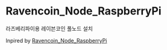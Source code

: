 # Ravencoin_Node_RaspberryPi

라즈베리파이용 레이븐코인 풀노드 설치

Inpired by [Ravencoin_Node_RaspberryPi](https://github.com/Mynima/Ravencoin_Node_RaspberryPi)
